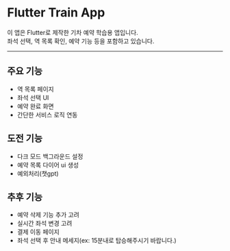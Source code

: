 # Flutter Train App 

이 앱은 Flutter로 제작한 기차 예약 학습용 앱입니다.  
좌석 선택, 역 목록 확인, 예약 기능 등을 포함하고 있습니다.

---

## 주요 기능

- 역 목록 페이지
- 좌석 선택 UI
- 예약 완료 화면
- 간단한 서비스 로직 연동

## 도전 기능
- 다크 모드 백그라운드 설정
- 예약 목록 다이어 ui 생성
- 예외처리(챗gpt)

## 추후 기능
- 예약 삭제 기능 추가 고려
- 실시간 좌석 변경 고려
- 결제 이동 페이지
- 좌석 선택 후 안내 메세지(ex: 15분내로 탑승해주시기 바랍니다.)





